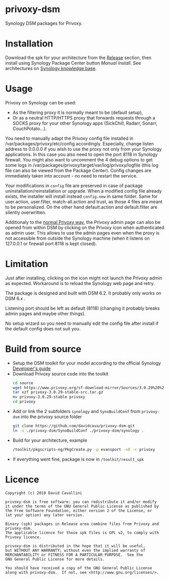 # privoxy-dsm
Synology DSM packages for Privoxy.

# Installation
Download the spk for your architecture from the [Release](https://github.com/davidcava/privoxy-dsm/releases) section, then install using Synology Package Center button _Manual Install_. See  architectures on [Synology knowledge base](https://www.synology.com/en-us/knowledgebase/DSM/tutorial/General/What_kind_of_CPU_does_my_NAS_have).

# Usage
Privoxy on Synology can be used:
- As the filtering proxy it is normally meant to be (default setup),
- Or as a neutral HTTP/HTTPS proxy that forwards requests through a SOCKS proxy for your other Synology apps (SickChill, Radarr, Sonarr, CouchPotato...).

You need to manually adapt the Privoxy config file installed in /var/packages/privoxy/etc/config accordingly.
Especially, change listen address to 0.0.0.0 if you wish to use the proxy not only from your Synology applications. In this case you also need to open the port 8118 in Synology firewall.
You might also want to uncomment the 4 debug options to get some logs in /var/packages/privoxy/target/var/log/privoxy/logfile (this log file can also be viewed from the Package Center).
Config changes are immediately taken into account - no need to restart the service.

Your modifications in `config` file are preserved in case of package uninstallation/reinstallation or upgrade. When a modified config file already exists, the installer will install instead `config.new` in same folder. Same for user.action, user.filter, match-all.action and trust, as those 4 files are meant to be personalized. On the other hand default.action and default.filter are silently overwritten.

Additionaly to the [normal Privoxy way](https://www.privoxy.org/user-manual/configuration.html), the Privoxy admin page can also be opened from within DSM by clicking on the Privoxy icon when authenticated as admin user. This allows to use the admin pages even when the proxy is not accessible from outside the Synology machine (when it listens on 127.0.0.1 or firewall port 8118 is kept closed).

# Limitation
Just after installing, clicking on the icon might not launch the Privoxy admin as expected. Workaround is to reload the Synology web page and retry.

The package is designed and built with DSM 6.2.  It probably only works on DSM 6.x .

Listening port should be left as default (8118) (changing it probably breaks admin pages and maybe other things).

No setup wizard so you need to manually edit the config file after install if the default config does not suit you.

# Build from source
- Setup the DSM toolkit for your model according to the official Synology [Developer's guide](https://originhelp.synology.com/developer-guide/)
- Download Privoxy source code into the toolkit
  ```sh
  cd source
  wget https://www.privoxy.org/sf-download-mirror/Sources/3.0.29%20%28stable%29/privoxy-3.0.29-stable-src.tar.gz
  tar xzf privoxy-3.0.29-stable-src.tar.gz
  mv privoxy-3.0.29-stable privoxy
  cd privoxy
  ```
- Add or link the 2 subfolders `synology` and `SynoBuildConf` from `privoxy-dsm` into the privoxy source folder
  ```sh
  git clone https://github.com/davidcava/privoxy-dsm.git
  ln -s ./privoxy-dsm/SynoBuildConf ./privoxy-dsm/synology .
  ```
- Build for your architecture, example
  ```sh
  /toolkit/pkgscripts-ng/PkgCreate.py -p evansport -x0 -c privoxy
  ```
- If everything went fine, package is now in `/toolkit/result_spk`

# Licence
    Copyright (c) 2018 David Cavallini

    privoxy-dsm is free software: you can redistribute it and/or modify
    it under the terms of the GNU General Public License as published by
    the Free Software Foundation, either version 2 of the License, or
    (at your option) any later version.
    
    Binary (spk) packages in Release area combine files from Privoxy and privoxy-dsm.
    The applicable licence for those spk files is GPL v2, to comply with Privoxy licence.

    privoxy-dsm is distributed in the hope that it will be useful,
    but WITHOUT ANY WARRANTY; without even the implied warranty of
    MERCHANTABILITY or FITNESS FOR A PARTICULAR PURPOSE.  See the
    GNU General Public License for more details.

    You should have received a copy of the GNU General Public License
    along with privoxy-dsm.  If not, see <http://www.gnu.org/licenses/>.
